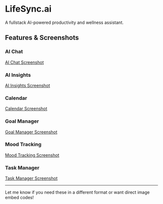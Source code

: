 # LifeSync.ai

A fullstack AI-powered productivity and wellness assistant.

## Features & Screenshots

### AI Chat

[AI Chat Screenshot](https://drive.google.com/file/d/19ZnO-rCPvSlzbZuqQLW_q_eXI-hyyfkT/view?usp=sharing)

### AI Insights

[AI Insights Screenshot](https://drive.google.com/file/d/1m5X4oI0FtfepRltZar_zoWoB7f3Fn4He/view?usp=sharing)

### Calendar

[Calendar Screenshot](https://drive.google.com/file/d/1so7CNtmjoVTlTUXVZ_TOLtCwTrewvazU/view?usp=drive_link)

### Goal Manager

[Goal Manager Screenshot](https://drive.google.com/file/d/1aztlXSynBEXSbhwjKuwmp8TuFwD4r8d4/view?usp=sharing)

### Mood Tracking

[Mood Tracking Screenshot](https://drive.google.com/file/d/1U7TwJbdvuPkZZ_p34gy95J1zgJZXxN8O/view?usp=sharing)

### Task Manager

[Task Manager Screenshot](https://drive.google.com/file/d/1pTN0vxCnlWYQUgFCQzYkcQkEIkfttjH9/view?usp=sharing)

---

Let me know if you need these in a different format or want direct image embed codes!
